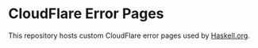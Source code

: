 # CloudFlare Error Pages

This repository hosts custom CloudFlare error pages used by [Haskell.org](https://haskell.org).
